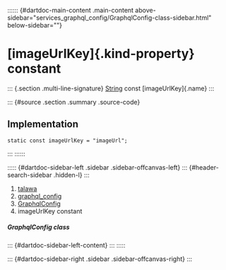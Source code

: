 :::::: {#dartdoc-main-content .main-content above-sidebar="services_graphql_config/GraphqlConfig-class-sidebar.html" below-sidebar=""}
<div>

# [imageUrlKey]{.kind-property} constant

</div>

::: {.section .multi-line-signature}
[String](https://api.flutter.dev/flutter/dart-core/String-class.html)
const [imageUrlKey]{.name}
:::

::: {#source .section .summary .source-code}
## Implementation

``` language-dart
static const imageUrlKey = "imageUrl";
```
:::
::::::

::::: {#dartdoc-sidebar-left .sidebar .sidebar-offcanvas-left}
::: {#header-search-sidebar .hidden-l}
:::

1.  [talawa](../../index.html)
2.  [graphql_config](../../services_graphql_config/)
3.  [GraphqlConfig](../../services_graphql_config/GraphqlConfig-class.html)
4.  imageUrlKey constant

##### GraphqlConfig class

::: {#dartdoc-sidebar-left-content}
:::
:::::

::: {#dartdoc-sidebar-right .sidebar .sidebar-offcanvas-right}
:::

